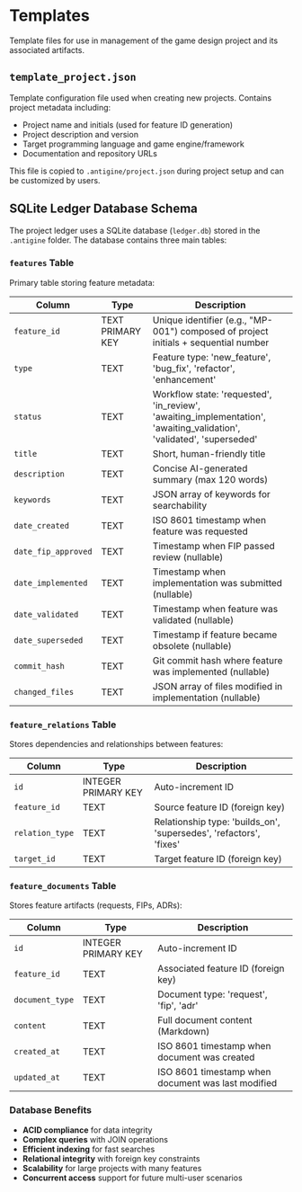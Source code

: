 # Templates
Template files for use in management of the game design project and its associated artifacts.

## **`template_project.json`**
Template configuration file used when creating new projects. Contains project metadata including:
- Project name and initials (used for feature ID generation)
- Project description and version
- Target programming language and game engine/framework
- Documentation and repository URLs

This file is copied to `.antigine/project.json` during project setup and can be customized by users.

## **SQLite Ledger Database Schema**
The project ledger uses a SQLite database (`ledger.db`) stored in the `.antigine` folder. The database contains three main tables:

### **`features` Table**
Primary table storing feature metadata:

| Column | Type | Description |
| ------ | ---- | ----------- |
| `feature_id` | TEXT PRIMARY KEY | Unique identifier (e.g., "MP-001") composed of project initials + sequential number |
| `type` | TEXT | Feature type: 'new_feature', 'bug_fix', 'refactor', 'enhancement' |
| `status` | TEXT | Workflow state: 'requested', 'in_review', 'awaiting_implementation', 'awaiting_validation', 'validated', 'superseded' |
| `title` | TEXT | Short, human-friendly title |
| `description` | TEXT | Concise AI-generated summary (max 120 words) |
| `keywords` | TEXT | JSON array of keywords for searchability |
| `date_created` | TEXT | ISO 8601 timestamp when feature was requested |
| `date_fip_approved` | TEXT | Timestamp when FIP passed review (nullable) |
| `date_implemented` | TEXT | Timestamp when implementation was submitted (nullable) |
| `date_validated` | TEXT | Timestamp when feature was validated (nullable) |
| `date_superseded` | TEXT | Timestamp if feature became obsolete (nullable) |
| `commit_hash` | TEXT | Git commit hash where feature was implemented (nullable) |
| `changed_files` | TEXT | JSON array of files modified in implementation (nullable) |

### **`feature_relations` Table**
Stores dependencies and relationships between features:

| Column | Type | Description |
| ------ | ---- | ----------- |
| `id` | INTEGER PRIMARY KEY | Auto-increment ID |
| `feature_id` | TEXT | Source feature ID (foreign key) |
| `relation_type` | TEXT | Relationship type: 'builds_on', 'supersedes', 'refactors', 'fixes' |
| `target_id` | TEXT | Target feature ID (foreign key) |

### **`feature_documents` Table**
Stores feature artifacts (requests, FIPs, ADRs):

| Column | Type | Description |
| ------ | ---- | ----------- |
| `id` | INTEGER PRIMARY KEY | Auto-increment ID |
| `feature_id` | TEXT | Associated feature ID (foreign key) |
| `document_type` | TEXT | Document type: 'request', 'fip', 'adr' |
| `content` | TEXT | Full document content (Markdown) |
| `created_at` | TEXT | ISO 8601 timestamp when document was created |
| `updated_at` | TEXT | ISO 8601 timestamp when document was last modified |

### **Database Benefits**
- **ACID compliance** for data integrity
- **Complex queries** with JOIN operations
- **Efficient indexing** for fast searches
- **Relational integrity** with foreign key constraints
- **Scalability** for large projects with many features
- **Concurrent access** support for future multi-user scenarios
